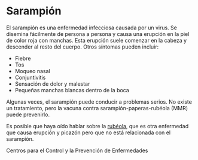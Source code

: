 Sarampión
=========


El sarampión es una enfermedad infecciosa causada por un virus. Se disemina fácilmente de persona a persona y causa una erupción en la piel de color roja con manchas. Esta erupción suele comenzar en la cabeza y descender al resto del cuerpo. Otros síntomas pueden incluir:

* Fiebre
* Tos
* Moqueo nasal
* Conjuntivitis
* Sensación de dolor y malestar
* Pequeñas manchas blancas dentro de la boca


Algunas veces, el sarampión puede conducir a problemas serios. No existe un tratamiento, pero la vacuna contra sarampión-paperas-rubéola (MMR) puede prevenirlo. 


 Es posible que haya oído hablar sobre la [rubéola](https://medlineplus.gov/spanish/rubella.html), que es otra enfermedad que causa erupción y picazón pero que no está relacionada con el sarampión. 


Centros para el Control y la Prevención de Enfermedades 

